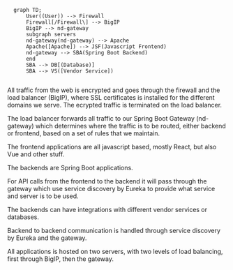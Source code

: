 ```mermaid
  graph TD;
      User((User)) --> Firewall      
      Firewall[/Firewall\] --> BigIP
      BigIP --> nd-gateway
      subgraph servers
      nd-gateway(nd-gateway) --> Apache
      Apache([Apache]) --> JSF(Javascript Frontend)
      nd-gateway --> SBA(Spring Boot Backend)
      end
      SBA --> DB[(Database)]
      SBA --> VS([Vendor Service])
      
```

All traffic from the web is encrypted and goes through the firewall and the load balancer (BigIP), where SSL certificates is installed for the different domains
we serve. The ecrypted traffic is terminated on the load balancer.

The load balancer forwards all traffic to our Spring Boot Gateway (nd-gateway) which determines where the traffic is to be routed, either backend or
frontend, based on a set of rules that we maintain.

The frontend applications are all javascript based, mostly React, but also Vue and other stuff.

The backends are Spring Boot applications.

For API calls from the frontend to the backend it will pass through the gateway which use service discovery by Eureka to provide what service and server
is to be used.

The backends can have integrations with different vendor services or databases.

Backend to backend communication is handled through service discovery by Eureka and the gateway.


All applications is hosted on two servers, with two levels of load balancing, first through BigIP, then the gateway.

